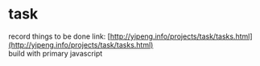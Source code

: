 # task
record things to be done
link: [http://yipeng.info/projects/task/tasks.html](http://yipeng.info/projects/task/tasks.html)  
build with primary javascript   

